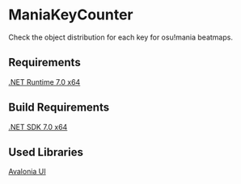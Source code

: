 
# ManiaKeyCounter

Check the object distribution for each key for osu!mania beatmaps.

## Requirements

[.NET Runtime 7.0 x64](https://dotnet.microsoft.com/en-us/download/dotnet/7.0)

## Build Requirements

[.NET SDK 7.0 x64](https://dotnet.microsoft.com/en-us/download/dotnet/7.0)

## Used Libraries

[Avalonia UI](https://github.com/AvaloniaUI/Avalonia)
